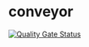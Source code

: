 # conveyor
[![Quality Gate Status](https://sonarcloud.io/api/project_badges/measure?project=Adex93_conveyor&metric=alert_status)](https://sonarcloud.io/summary/new_code?id=Adex93_conveyor)
